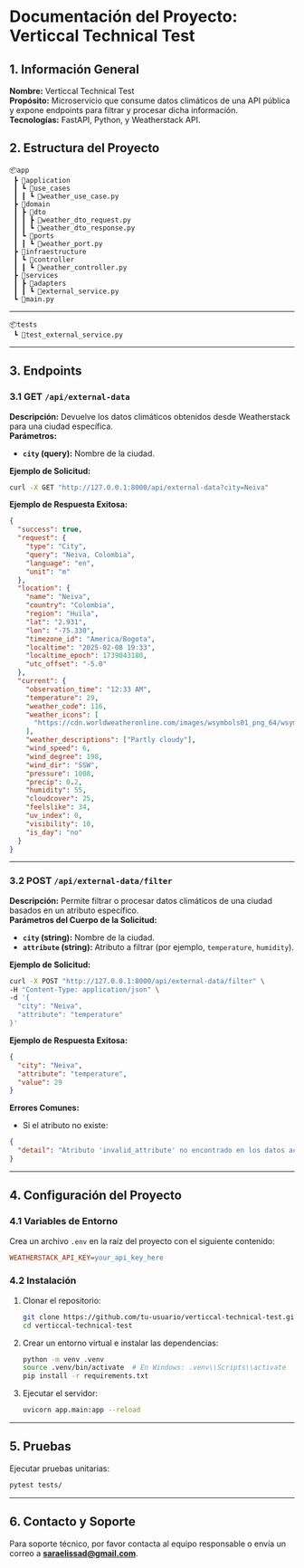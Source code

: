 # Documentación del Proyecto: Verticcal Technical Test

## 1. Información General

**Nombre:** Verticcal Technical Test  
**Propósito:** Microservicio que consume datos climáticos de una API pública y expone endpoints para filtrar y procesar dicha información.  
**Tecnologías:** FastAPI, Python, y Weatherstack API.  

## 2. Estructura del Proyecto

```plaintext
📦app
 ┣ 📂application
 ┃ ┗ 📂use_cases
 ┃ ┃ ┗ 📜weather_use_case.py
 ┣ 📂domain
 ┃ ┣ 📂dto
 ┃ ┃ ┣ 📜weather_dto_request.py
 ┃ ┃ ┗ 📜weather_dto_response.py
 ┃ ┗ 📂ports
 ┃ ┃ ┗ 📜weather_port.py
 ┣ 📂infraestructure
 ┃ ┗ 📂controller
 ┃ ┃ ┗ 📜weather_controller.py
 ┣ 📂services
 ┃ ┣ 📂adapters
 ┃ ┃ ┗ 📜external_service.py
 ┗ 📜main.py
```
---

```
📦tests
 ┗ 📜test_external_service.py
``` 

---

## 3. Endpoints

### **3.1 GET `/api/external-data`**
**Descripción:** Devuelve los datos climáticos obtenidos desde Weatherstack para una ciudad específica.  
**Parámetros:**
- **`city` (query):** Nombre de la ciudad.  

**Ejemplo de Solicitud:**
```bash
curl -X GET "http://127.0.0.1:8000/api/external-data?city=Neiva"
```

**Ejemplo de Respuesta Exitosa:**
```json
{
  "success": true,
  "request": {
    "type": "City",
    "query": "Neiva, Colombia",
    "language": "en",
    "unit": "m"
  },
  "location": {
    "name": "Neiva",
    "country": "Colombia",
    "region": "Huila",
    "lat": "2.931",
    "lon": "-75.330",
    "timezone_id": "America/Bogota",
    "localtime": "2025-02-08 19:33",
    "localtime_epoch": 1739043180,
    "utc_offset": "-5.0"
  },
  "current": {
    "observation_time": "12:33 AM",
    "temperature": 29,
    "weather_code": 116,
    "weather_icons": [
      "https://cdn.worldweatheronline.com/images/wsymbols01_png_64/wsymbol_0004_black_low_cloud.png"
    ],
    "weather_descriptions": ["Partly cloudy"],
    "wind_speed": 6,
    "wind_degree": 198,
    "wind_dir": "SSW",
    "pressure": 1008,
    "precip": 0.2,
    "humidity": 55,
    "cloudcover": 25,
    "feelslike": 34,
    "uv_index": 0,
    "visibility": 10,
    "is_day": "no"
  }
}
```

---

### **3.2 POST `/api/external-data/filter`**
**Descripción:** Permite filtrar o procesar datos climáticos de una ciudad basados en un atributo específico.  
**Parámetros del Cuerpo de la Solicitud:**
- **`city` (string):** Nombre de la ciudad.
- **`attribute` (string):** Atributo a filtrar (por ejemplo, `temperature`, `humidity`).

**Ejemplo de Solicitud:**
```bash
curl -X POST "http://127.0.0.1:8000/api/external-data/filter" \
-H "Content-Type: application/json" \
-d '{
  "city": "Neiva",
  "attribute": "temperature"
}'
```

**Ejemplo de Respuesta Exitosa:**
```json
{
  "city": "Neiva",
  "attribute": "temperature",
  "value": 29
}
```

**Errores Comunes:**
- Si el atributo no existe:
```json
{
  "detail": "Atributo 'invalid_attribute' no encontrado en los datos actuales."
}
```

---

## 4. Configuración del Proyecto

### **4.1 Variables de Entorno**
Crea un archivo `.env` en la raíz del proyecto con el siguiente contenido:
```ini
WEATHERSTACK_API_KEY=your_api_key_here
```

### **4.2 Instalación**
1. Clonar el repositorio:
   ```bash
   git clone https://github.com/tu-usuario/verticcal-technical-test.git
   cd verticcal-technical-test
   ```

2. Crear un entorno virtual e instalar las dependencias:
   ```bash
   python -m venv .venv
   source .venv/bin/activate  # En Windows: .venv\\Scripts\\activate
   pip install -r requirements.txt
   ```

3. Ejecutar el servidor:
   ```bash
   uvicorn app.main:app --reload
   ```

---

## 5. Pruebas

Ejecutar pruebas unitarias:
```bash
pytest tests/
```

---

## 6. Contacto y Soporte
Para soporte técnico, por favor contacta al equipo responsable o envía un correo a **saraelissad@gmail.com**.
